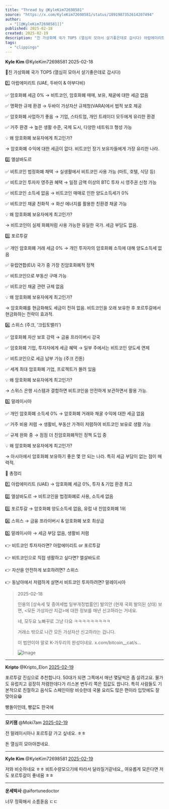 ```yaml
---
title: "Thread by @KyleKim72698581"
source: "https://x.com/KyleKim72698581/status/1891987352614207494"
author:
  - "[[@KyleKim72698581]]"
published: 2025-02-18
created: 2025-02-19
description: "친 가상화폐 국가 TOP5 (열심히 모아서 살기좋은데로 갑시다) 아랍에미리트 (UAE, 두바이 & 아부다비) 암호화폐 세금 0% → 비트코인, 암호화폐 매매, 보유, 채굴에 대한 세금 없음 명확한 규제 환경 → 두바이 가상자산 규제청(VARA)"
tags:
  - "clippings"
---
```

**Kyle Kim** @KyleKim72698581 2025-02-18

🔴친 가상화폐 국가 TOP5 (열심히 모아서 살기좋은데로 갑시다)

1️⃣ 아랍에미리트 (UAE, 두바이 & 아부다비)

✅ 암호화폐 세금 0% → 비트코인, 암호화폐 매매, 보유, 채굴에 대한 세금 없음

✅ 명확한 규제 환경 → 두바이 가상자산 규제청(VARA)에서 법적 보호 제공

✅ 암호화폐 사업하기 좋음 → 기업, 스타트업, 개인 트레이더 모두에게 유리한 환경

✅ 거주 환경 → 높은 생활 수준, 국제 도시, 다양한 네트워크 형성 가능

💡 왜 암호화폐 보유자에게 최고인가?

→ 암호화폐 수익에 대한 세금이 없다. 비트코인 장기 보유자들에게 가장 유리한 나라.

2️⃣ 엘살바도르

✅ 비트코인 법정화폐 채택 → 실생활에서 비트코인 사용 가능 (마트, 호텔, 식당 등)

✅ 비트코인 투자자 영주권 혜택 → 일정 금액 이상의 BTC 투자 시 영주권 신청 가능

✅ 비트코인 소득세 없음 → 비트코인 매매로 인한 양도소득세가 0%

✅ 비트코인 채굴 친화적 → 화산 에너지를 활용한 친환경 채굴 가능

💡 왜 암호화폐 보유자에게 최고인가?

→ 비트코인이 실제 화폐처럼 사용 가능한 유일한 국가. 세금 부담도 없음.

3️⃣ 포르투갈

✅ 개인 암호화폐 거래 세금 0% → 개인 투자자의 암호화폐 소득에 대해 양도소득세 없음

✅ 유럽연합(EU) 국가 중 가장 친암호화폐적 정책

✅ 비트코인으로 부동산 구매 가능

✅ 비트코인 채굴 관련 규제 없음

💡 왜 암호화폐 보유자에게 최고인가?

→ 암호화폐를 현금화해도 세금이 전혀 없음. 비트코인을 오래 보유한 후 포르투갈에서 현금화하는 전략이 효과적.

4️⃣ 스위스 (주크, ‘크립토밸리’)

✅ 암호화폐 자산 보호 강력 → 금융 프라이버시 강국

✅ 암호화폐 기업, 투자자에게 세금 혜택 → 일부 주에서는 비트코인 양도세 면제

✅ 비트코인으로 세금 납부 가능 (주크 칸톤)

✅ 세계 최대 암호화폐 기업, 프로젝트가 몰려 있음

💡 왜 암호화폐 보유자에게 최고인가?

→ 스위스 은행 시스템과 결합하면 비트코인을 안전하게 보관하면서 활용 가능.

5️⃣ 말레이시아

✅ 개인 암호화폐 소득세 0% → 암호화폐 거래와 채굴 수익에 대한 세금 없음

✅ 거주 비용 저렴 → 생활비, 부동산 가격이 저렴하여 비트코인 보유로 생활 가능

✅ 규제 완화 중 → 점점 더 친암호화폐적인 정책 도입 중

💡 왜 암호화폐 보유자에게 최고인가?

→ 아시아에서 암호화폐 보유하기 좋은 몇 안 되는 나라. 특히 세금 부담이 없는 점이 매력적.

📌 총정리

1️⃣ 아랍에미리트 (UAE) → 암호화폐 세금 0%, 투자 & 기업 환경 최고

2️⃣ 엘살바도르 → 비트코인을 법정화폐로 사용, 소득세 없음

3️⃣ 포르투갈 → 암호화폐 양도소득세 없음, 유럽 내 친암호화폐 1위

4️⃣ 스위스 → 금융 프라이버시 & 암호화폐 보호 최상급

5️⃣ 말레이시아 → 세금 부담 없음, 생활비 저렴

👉 비트코인 투자자라면? 아랍에미리트 or 포르투갈

👉 비트코인으로 직접 생활하고 싶다면? 엘살바도르

👉 자산을 안전하게 보호하려면? 스위스

👉 동남아에서 저렴하게 살면서 비트코인 투자하려면? 말레이시아

> 2025-02-18
> 
> 인용의 \[상속세 및 증여세법 일부개정법률안\] 발의안 (현재 국회 발의된 상태) 보면, <모든 가상자산 지갑>에 대한 정보를 매년 신고하라는 거네요.
> 
> 네, 모두요 노빠꾸로 그냥 다요 ㅋㅋㅋㅋㅋㅋㅋㅋㅋ
> 
> 거래소 밖으로 나간 모든 가상자산 신고하라는 겁니다.
> 
> 이 법안이야 말로 K-가두리의 완성이네요. x.com/bitcoin\_\_cat/s…
> 
> ![Image](https://pbs.twimg.com/media/GkEXafVbAAA_qDO?format=jpg&name=large)

---

**Kripto** @Kripto\_Elon [2025-02-19](https://x.com/Kripto_Elon/status/1892022085834469854)

포르투갈 진심으로 추천합니다. 50대가 되면 그쪽에서 매년 몇달씩은 좀 살려고요. 물가도 유럽치고 굉장히 저렴한데다가 리스본 변두리 쪽은 집값도 쌉니다. 특히 사람들도 기본적으로 친절하고 음식도 스페인이랑 비슷한데 국물 요리도 많은 편이라 입맛에도 잘 맞아요😁

빵돌이인데, 빵값도 한국에

---

**모키잼** @Moki7am [2025-02-19](https://x.com/Moki7am/status/1892028964052373542)

전 말레이시아나 포르투갈 가고 싶네요. ㅎㅎ

돈 열심히 모아야겠네요.

---

**Kyle Kim** @KyleKim72698581 [2025-02-19](https://x.com/KyleKim72698581/status/1892065855288312158)

저와 비슷하네요 ㅎㅎ 비트수량모으기에 따라서 달라질거같네요,, 여유롭게 모은다면 저도 포르투갈이 좋네욤 ㅎㅎ

---

**운세박사** @aifortunedoctor

너무 정확해서 소름돋음 ㄷㄷ